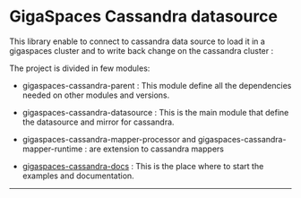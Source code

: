 # GigaSpaces Cassandra datasource

This library enable to connect to cassandra data source to load it in a gigaspaces cluster and
to write back change on the cassandra cluster :

The project is divided in few modules:

* gigaspaces-cassandra-parent : This module define all the dependencies needed on other modules and versions.

* gigaspaces-cassandra-datasource : This is the main module that define the datasource and mirror for cassandra.

* gigaspaces-cassandra-mapper-processor and gigaspaces-cassandra-mapper-runtime : are extension to cassandra mappers

* [gigaspaces-cassandra-docs](gigaspaces-cassandra-docs/index.md) : This is the place where to start the examples and documentation.

--------------------



